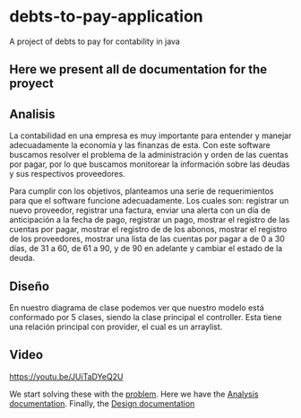 # debts-to-pay-application
A project of debts to pay for contability in java

## Here we present all de documentation for the proyect

## Analisis

La contabilidad en una empresa es muy importante para entender y manejar adecuadamente la economía y las finanzas de esta. Con este software buscamos resolver el problema de la administración y orden de las cuentas por pagar, por lo que buscamos monitorear la información sobre las deudas y sus respectivos proveedores.

Para cumplir con los objetivos, planteamos una serie de requerimientos para que el software funcione adecuadamente. Los cuales son: registrar un nuevo proveedor, registrar una factura, enviar una alerta con un día de anticipación a la fecha de pago, registrar un pago, mostrar el registro de las cuentas por pagar, mostrar el registro de de los abonos, mostrar el registro de los proveedores, mostrar una lista de las cuentas por pagar a de 0 a 30 días, de 31 a 60, de 61 a 90, y de 90 en adelante
y cambiar el estado de la deuda.

## Diseño

En nuestro diagrama de clase podemos ver que nuestro modelo está conformado por 5 clases, siendo la clase principal el controller. Esta tiene una relación principal con provider, el cual es un arraylist. 

## Video
https://youtu.be/JUiTaDYeQ2U

We start solving these with the [problem](https://docs.google.com/document/d/1KS1mTscsAdj7R-Pp-OuNCIrbNyIHbH208rkEWiiFymk/edit?usp=sharing).
Here we have the [Analysis documentation](https://docs.google.com/document/d/1m5uOqEPLgHsYKFN3MiIrXLcXWoomejbTlUCeS9a8Is8/edit?usp=sharing).
Finally, the [Design documentation]()
